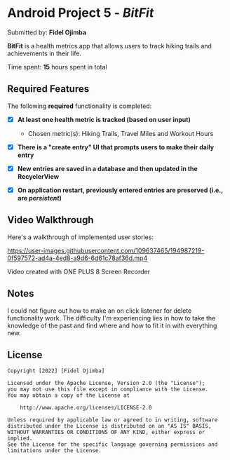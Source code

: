 # Android Project 5 - *BitFit*

Submitted by: **Fidel Ojimba**

**BitFit** is a health metrics app that allows users to track hiking trails and achievements in their life.

Time spent: **15** hours spent in total

## Required Features

The following **required** functionality is completed:

- [x] **At least one health metric is tracked (based on user input)**
  - Chosen metric(s): Hiking Trails, Travel Miles and Workout Hours
- [x] **There is a "create entry" UI that prompts users to make their daily entry**
- [x] **New entries are saved in a database and then updated in the RecyclerView**
- [x] **On application restart, previously entered entries are preserved (i.e., are *persistent*)**
 

## Video Walkthrough

Here's a walkthrough of implemented user stories:



https://user-images.githubusercontent.com/109637465/194987219-0f597572-ad4a-4ed8-a9d6-6d61c78af36d.mp4


Video created with ONE PLUS 8 Screen Recorder

## Notes

I could not figure out how to make an on click listener for delete functionality work. 
The difficulty I'm experiencing lies in how to take the knowledge of the past and find where and how to fit it in with everything new.

## License

    Copyright [2022] [Fidel Ojimba]

    Licensed under the Apache License, Version 2.0 (the "License");
    you may not use this file except in compliance with the License.
    You may obtain a copy of the License at

        http://www.apache.org/licenses/LICENSE-2.0

    Unless required by applicable law or agreed to in writing, software
    distributed under the License is distributed on an "AS IS" BASIS,
    WITHOUT WARRANTIES OR CONDITIONS OF ANY KIND, either express or implied.
    See the License for the specific language governing permissions and
    limitations under the License.
